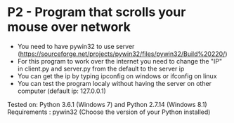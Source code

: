 # P2 - Program that scrolls your mouse over network

- You need to have pywin32 to use server (https://sourceforge.net/projects/pywin32/files/pywin32/Build%20220/)
- For this program to work over the internet you need to change the "IP" in client.py and server.py from the default to the server ip
- You can get the ip by typing ipconfig on windows or ifconfig on linux
- You can test the program localy without having the server on other computer (default ip: 127.0.0.1)

Tested on: Python 3.6.1 (Windows 7) and Python 2.7.14 (Windows 8.1)
Requirements : pywin32 (Choose the version of your Python installed)

